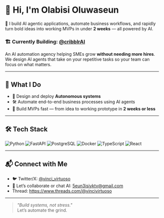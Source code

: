 # 👋 Hi, I'm Olabisi Oluwaseun

🚀 I build AI agentic applications, automate business workflows, and rapidly turn bold ideas into working MVPs in under **2 weeks** — all powered by AI.

### 🏗️ Currently Building: [@cribblrAI](https://x.com/cribblrAI)
An AI automation agency helping SMEs grow **without needing more hires**. We design AI agents that take on your repetitive tasks so your team can focus on what matters.

---

## 🧠 What I Do

- 🤖 Design and deploy **Autonomous systems**   
- 🛠️ Automate end-to-end business processes using AI agents
- 🚀 Build MVPs fast — from idea to working prototype in **2 weeks or less**

---

## 🛠️ Tech Stack

![Python](https://img.shields.io/badge/-Python-3776AB?logo=python&logoColor=white)
![FastAPI](https://img.shields.io/badge/-FastAPI-009688?logo=fastapi&logoColor=white)
![PostgreSQL](https://img.shields.io/badge/-PostgreSQL-336791?logo=postgresql&logoColor=white)
![Docker](https://img.shields.io/badge/-Docker-2496ED?logo=docker&logoColor=white)
![TypeScript](https://img.shields.io/badge/-TypeScript-3178C6?logo=typescript&logoColor=white)
![React](https://img.shields.io/badge/-React-61DAFB?logo=react&logoColor=black)

---

## 📬 Connect with Me

- 🐦 Twitter/X: [@vinci_virtuoso](https://x.com/vinci_virtuoso?s=21)
- 💼 Let’s collaborate or chat AI: 5eun3isiyktv@gmail.com
- Thread: https://www.threads.com/@vincivirtuoso

---

> _"Build systems, not stress."_  
Let’s automate the grind.
